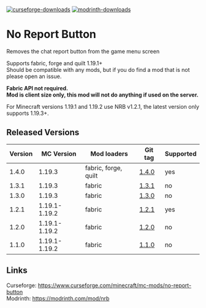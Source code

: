 [![curseforge-downloads](https://cf.way2muchnoise.eu/full_658722_downloads.svg)](https://www.curseforge.com/minecraft/mc-mods/no-report-button)
[![modrinth-downloads](https://img.shields.io/modrinth/dt/9WJeSpTH?logo=Modrinth)](https://modrinth.com/mod/nrb)
# No Report Button
Removes the chat report button from the game menu screen

Supports fabric, forge and quilt 1.19.1+\
Should be compatible with any mods, but if you do find a mod that is not please open an issue.

**Fabric API not required.**\
**Mod is client size only, this mod will not do anything if used on the server.**

For Minecraft versions 1.19.1 and 1.19.2 use NRB v1.2.1, the latest version only supports 1.19.3+.

## Released Versions
| Version | MC Version    | Mod loaders          | Git tag                                                                   | Supported |
|---------|---------------|----------------------|---------------------------------------------------------------------------|-----------|
| 1.4.0   | 1.19.3        | fabric, forge, quilt | [1.4.0](https://github.com/Lucaslah/No-Report-Button/releases/tag/v1.4.0) | yes       |
| 1.3.1   | 1.19.3        | fabric               | [1.3.1](https://github.com/Lucaslah/No-Report-Button/releases/tag/v1.3.1) | no        |
| 1.3.0   | 1.19.3        | fabric               | [1.3.0](https://github.com/Lucaslah/No-Report-Button/releases/tag/v1.3.0) | no        |
| 1.2.1   | 1.19.1-1.19.2 | fabric               | [1.2.1](https://github.com/Lucaslah/No-Report-Button/releases/tag/v1.2.1) | yes       |
| 1.2.0   | 1.19.1-1.19.2 | fabric               | [1.2.0](https://github.com/Lucaslah/No-Report-Button/releases/tag/v1.2.0) | no        |
| 1.1.0   | 1.19.1-1.19.2 | fabric               | [1.1.0](https://github.com/Lucaslah/No-Report-Button/releases/tag/v1.1.0) | no        |

## Links
Curseforge: https://www.curseforge.com/minecraft/mc-mods/no-report-button <br>
Modrinth: https://modrinth.com/mod/nrb
